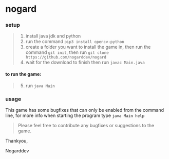 # nogard
### setup
> 1) install java jdk and python
> 2) run the command `pip3 install opencv-python`
> 3) create a folder you want to install the game in, then run the command `git init`, then run `git clone https://github.com/nogarddev/nogard`
> 4) wait for the download to finish then run `javac Main.java`
#### to run the game:
> 5) run `java Main`
### usage
This game has some bugfixes that can only be enabled from the command line, for more info when starting the program type `java Main help`

> Please feel free to contribute any bugfixes or suggestions to the game.

Thankyou,

Nogarddev
